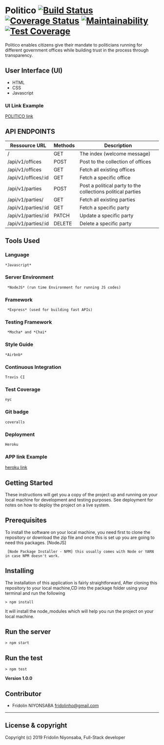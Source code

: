 # Politico [![Build Status](https://travis-ci.org/fridolinho/Politico.svg?branch=develop)](https://travis-ci.org/fridolinho/Politico) [![Coverage Status](https://coveralls.io/repos/github/fridolinho/Politico/badge.svg?branch=develop)](https://coveralls.io/github/fridolinho/Politico?branch=develop) [![Maintainability](https://api.codeclimate.com/v1/badges/c4104dd666dab7844b89/maintainability)](https://codeclimate.com/github/fridolinho/Politico/maintainability) [![Test Coverage](https://api.codeclimate.com/v1/badges/c4104dd666dab7844b89/test_coverage)](https://codeclimate.com/github/fridolinho/Politico/test_coverage)

Politico enables citizens give their mandate to politicians running for different government offices while building trust in the process through transparency.

## User Interface (UI)
* HTML
* CSS
* Javascript

### UI Link Example
[POLITICO link](https://fridolinho.github.io/Politico/)

## API ENDPOINTS

| Ressource URL | Methods  | Description  |
| ------- | --- | --- |
| / | GET | The index (welcome message) |
| /api/v1/offices | POST | Post to the collection of offices |
| /api/v1/offices | GET | Fetch all existing offices |
| /api/v1/offices/:id | GET | Fetch a specific office |
| /api/v1/parties | POST | Post a political party to the collections political parties |
| /api/v1/parties/ | GET | Fetch all existing parties  |
| /api/v1/parties/:id | GET | Fetch a specific party |
| /api/v1/parties/:id | PATCH | Update a specific party |
| /api/v1/parties/:id | DELETE | Delete a specific party |

## Tools Used

### Language
```
*Javascript*
```
### Server Environment
```
 *NodeJS* (run time Environment for running JS codes)
 ```
### Framework
```
 *Express* (used for building fast APIs)
 ```
### Testing Framework
```
 *Mocha* and *Chai*
 ```
### Style Guide
```
*Airbnb*
```
### Continuous Integration
```
Travis CI
```
### Test Coverage
```
nyc
```
### Git badge
```
coveralls
```
### Deployment
```
Heroku
```
### APP link Example

[heroku link](https://politico-fr.herokuapp.com/)

## Getting Started
These instructions will get you a copy of the project up and running on your local machine for development and testing purposes. See deployment for notes on how to deploy the project on a live system.

## Prerequisites
To install the software on your local machine, you need first to clone the repository or download the zip file and once this is set up you are going to need this packages. [NodeJS]

```
 [Node Package Installer - NPM] this usually comes with Node or YARN in case NPM doesn't work.
```

## Installing
The installation of this application is fairly straightforward, After cloning this repository to your local machine,CD into the package folder using your terminal and run the following

```
> npm install
```

It will install the node_modules which will help you run the project on your local machine.

## Run the server
```
> npm start
```
## Run the test
```
> npm test
```


**Version 1.0.0**

## Contributor
- Fridolin NIYONSABA <fridolinho@gmail.com>

---

## License & copyright
Copyright (c) 2019 Fridolin Niyonsaba, Full-Stack developer
